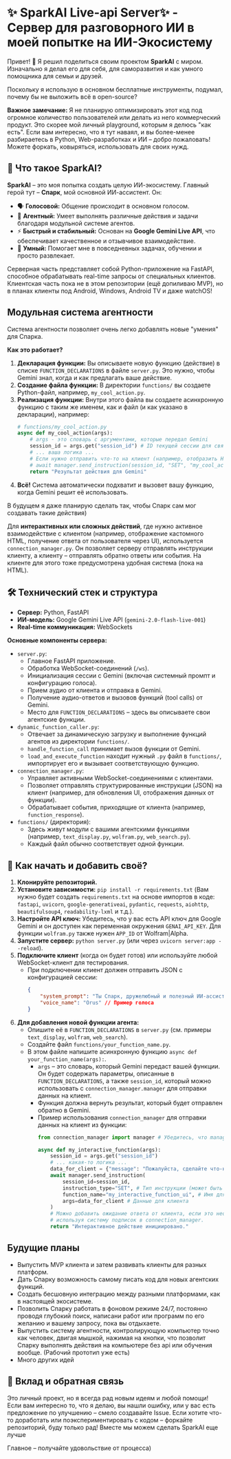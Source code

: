 # ✨ SparkAI Live-api Server✨ - Сервер для разговорного ИИ в моей попытке на ИИ-Экосистему

Привет! 👋 Я решил поделиться своим проектом **SparkAI** с миром. Изначально я делал его для себя, для саморазвития и как умного помощника для семьи и друзей. 

Поскольку я использую в основном бесплатные инструменты, подумал, почему бы не выложить всё в open-source?

**Важное замечание:** Я не планирую оптимизировать этот код под огромное количество пользователей или делать из него коммерческий продукт. Это скорее мой личный playground, которым я делюсь "как есть". Если вам интересно, что я тут наваял, и вы более-менее разбираетесь в Python, Web-разработках и ИИ – добро пожаловать! Можете форкать, ковыряться, использовать для своих нужд.

## 🌟 Что такое SparkAI?

**SparkAI** – это моя попытка создать целую ИИ-экосистему. Главный герой тут – **Спарк**, мой основной ИИ-ассистент. Он:

* 🗣️ **Голосовой:** Общение происходит в основном голосом.
* 🤖 **Агентный:** Умеет выполнять различные действия и задачи благодаря модульной системе агентов.
* ⚡ **Быстрый и стабильный:** Основан на **Google Gemini Live API**, что обеспечивает качественное и отзывчивое взаимодействие.
* 🧠 **Умный:** Помогает мне в повседневных задачах, обучении и просто развлекает.

Серверная часть представляет собой Python-приложение на FastAPI, способное обрабатывать real-time запросы от специальных клиентов. Клиентская часть пока не в этом репозитории (ещё допиливаю MVP), но в планах клиенты под Android, Windows, Android TV и даже watchOS!

## Модульная система агентности

Система агентности позволяет очень легко добавлять новые "умения" для Спарка.

**Как это работает?**

1.  **Декларация функции:** Вы описываете новую функцию (действие) в списке `FUNCTION_DECLARATIONS` в файле `server.py`. Это нужно, чтобы Gemini знал, когда и как предлагать ваше действие.
2.  **Создание файла функции:** В директории `functions/` вы создаете Python-файл, например, `my_cool_action.py`.
3.  **Реализация функции:** Внутри этого файла вы создаете асинхронную функцию с таким же именем, как и файл (и как указано в декларации), например:
    ```python
    # functions/my_cool_action.py
    async def my_cool_action(args):
        # args - это словарь с аргументами, которые передал Gemini
        session_id = args.get("session_id") # ID текущей сессии для связи с клиентом
        # ... ваша логика ...
        # Если нужно отправить что-то на клиент (например, отобразить HTML):
        # await manager.send_instruction(session_id, "SET", "my_cool_action_ui", {"html_content": "<h1>Привет!</h1>"})
        return "Результат действия для Gemini"
    ```
4.  **Всё!** Система автоматически подхватит и вызовет вашу функцию, когда Gemini решит её использовать.

В будущем я даже планирую сделать так, чтобы Спарк сам мог создавать такие действия)

Для **интерактивных или сложных действий**, где нужно активное взаимодействие с клиентом (например, отображение кастомного HTML, получение ответа от пользователя через UI), используется `connection_manager.py`. Он позволяет серверу отправлять инструкции клиенту, а клиенту – отправлять обратно ответы или события. На клиенте для этого тоже предусмотрена удобная система (пока на HTML).

## 🛠️ Технический стек и структура

* **Сервер:** Python, FastAPI
* **ИИ-модель:** Google Gemini Live API (`gemini-2.0-flash-live-001`)
* **Real-time коммуникация:** WebSockets

**Основные компоненты сервера:**

* `server.py`:
    * Главное FastAPI приложение.
    * Обработка WebSocket-соединений (`/ws`).
    * Инициализация сессии с Gemini (включая системный промпт и конфигурацию голоса).
    * Прием аудио от клиента и отправка в Gemini.
    * Получение аудио-ответов и вызовов функций (tool calls) от Gemini.
    * Место для `FUNCTION_DECLARATIONS` – здесь вы описываете свои агентские функции.
* `dynamic_function_caller.py`:
    * Отвечает за динамическую загрузку и выполнение функций агентов из директории `functions/`.
    * `handle_function_call` принимает вызов функции от Gemini.
    * `load_and_execute_function` находит нужный `.py` файл в `functions/`, импортирует его и вызывает соответствующую функцию.
* `connection_manager.py`:
    * Управляет активными WebSocket-соединениями с клиентами.
    * Позволяет отправлять структурированные инструкции (JSON) на клиент (например, для обновления UI, отображения данных от функции).
    * Обрабатывает события, приходящие от клиента (например, `function_response`).
* `functions/` (директория):
    * Здесь живут модули с вашими агентскими функциями (например, `text_display.py`, `wolfram.py`, `web_search.py`).
    * Каждый файл обычно соответствует одной функции.

## 🚀 Как начать и добавить своё?

1.  **Клонируйте репозиторий.**
2.  **Установите зависимости:** `pip install -r requirements.txt` (Вам нужно будет создать `requirements.txt` на основе импортов в коде: `fastapi`, `uvicorn`, `google-generativeai`, `pydantic`, `requests`, `aiohttp`, `beautifulsoup4`, `readability-lxml` и т.д.).
3.  **Настройте API ключ:** Убедитесь, что у вас есть API ключ для Google Gemini и он доступен как переменная окружения `GENAI_API_KEY`. Для функции `wolfram.py` также нужен `APP_ID` от Wolfram|Alpha.
4.  **Запустите сервер:** `python server.py` (или через `uvicorn server:app --reload`).
5.  **Подключите клиент** (когда он будет готов) или используйте любой WebSocket-клиент для тестирования.
    * При подключении клиент должен отправить JSON с конфигурацией сессии:
        ```json
        {
            "system_prompt": "Ты Спарк, дружелюбный и полезный ИИ-ассистент.",
            "voice_name": "Orus" // Пример голоса
        }
        ```
6.  **Для добавления новой функции агента:**
    * Опишите её в `FUNCTION_DECLARATIONS` в `server.py` (см. примеры `text_display`, `wolfram`, `web_search`).
    * Создайте файл `functions/your_function_name.py`.
    * В этом файле напишите асинхронную функцию `async def your_function_name(args):`.
        * `args` – это словарь, который Gemini передаст вашей функции. Он будет содержать параметры, описанные в `FUNCTION_DECLARATIONS`, а также `session_id`, который можно использовать с `connection_manager.manager` для отправки данных на клиент.
        * Функция должна вернуть результат, который будет отправлен обратно в Gemini.
        * Пример использования `connection_manager` для отправки данных на клиент из функции:
            ```python
            from connection_manager import manager # Убедитесь, что manager импортируется правильно

            async def my_interactive_function(args):
                session_id = args.get("session_id")
                # ... какая-то логика ...
                data_for_client = {"message": "Пожалуйста, сделайте что-нибудь на клиенте!"}
                await manager.send_instruction(
                    session_id=session_id,
                    instruction_type="SET", # Тип инструкции (может быть любым, клиент должен его понимать)
                    function_name="my_interactive_function_ui", # Имя для UI компонента на клиенте
                    args=data_for_client # Данные для клиента
                )
                # Можно добавить ожидание ответа от клиента, если это необходимо,
                # используя систему подписок в connection_manager.
                return "Интерактивное действие инициировано."
            ```

## Будущие планы

* Выпустить MVP клиента и затем развивать клиенты для разных платформ.
* Дать Спарку возможность самому писать код для новых агентских функций.
* Создать бесшовную интеграцию между разными платформами, как в настоящей экосистеме.
* Позволить Спарку работать в фоновом режиме 24/7, постоянно проводя глубокий поиск, написани работ или программ по его желанию и вашему запросу, пока вы отдыхаете.
* Выпустить систему агентности, контролирующую компьютер точно как человек, двигая мышкой, нажимая на кнопки, что позволит Спарку выполнять действия на компьютере без api или обучения вообще. (Рабочий прототип уже есть)
* Много других идей

## 🤝 Вклад и обратная связь

Это личный проект, но я всегда рад новым идеям и любой помощи! Если вам интересно то, что я делаю, вы нашли ошибку, или у вас есть предложение по улучшению – смело создавайте Issue. Если хотите что-то доработать или поэкспериментировать с кодом – форкайте репозиторий, буду только рад! Вместе мы можем сделать SparkAI еще лучше

Главное – получайте удовольствие от процесса)


